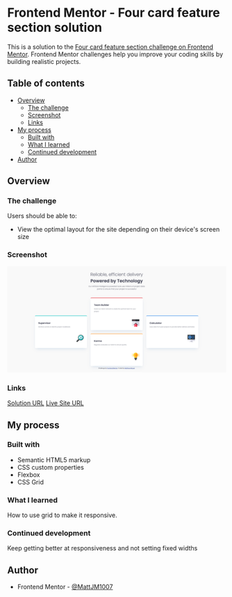 # Frontend Mentor - Four card feature section solution

This is a solution to the [Four card feature section challenge on Frontend Mentor](https://www.frontendmentor.io/challenges/four-card-feature-section-weK1eFYK). Frontend Mentor challenges help you improve your coding skills by building realistic projects. 

## Table of contents

- [Overview](#overview)
  - [The challenge](#the-challenge)
  - [Screenshot](#screenshot)
  - [Links](#links)
- [My process](#my-process)
  - [Built with](#built-with)
  - [What I learned](#what-i-learned)
  - [Continued development](#continued-development)
- [Author](#author)


## Overview

### The challenge

Users should be able to:

- View the optimal layout for the site depending on their device's screen size

### Screenshot

![](./screenshot.png)

### Links

[Solution URL](https://github.com/MattJM1007/Four-Card-Feature-Layout)
[Live Site URL](https://mattjm1007.github.io/Four-Card-Feature-Layout/)

## My process

### Built with

- Semantic HTML5 markup
- CSS custom properties
- Flexbox
- CSS Grid

### What I learned

How to use grid to make it responsive.


### Continued development

Keep getting better at responsiveness and not setting fixed widths

## Author

- Frontend Mentor - [@MattJM1007](https://www.frontendmentor.io/profile/MattJM1007)

